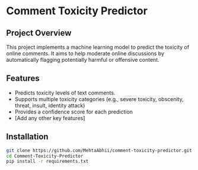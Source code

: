 # Comment Toxicity Predictor

## Project Overview

This project implements a machine learning model to predict the toxicity of online comments. It aims to help moderate online discussions by automatically flagging potentially harmful or offensive content.

## Features

- Predicts toxicity levels of text comments.
- Supports multiple toxicity categories (e.g., severe toxicity, obscenity, threat, insult, identity attack)
- Provides a confidence score for each prediction
- [Add any other key features]

## Installation

```bash
git clone https://github.com/MehtaAbhii/comment-toxicity-predictor.git
cd Comment-Toxicity-Predictor
pip install -r requirements.txt